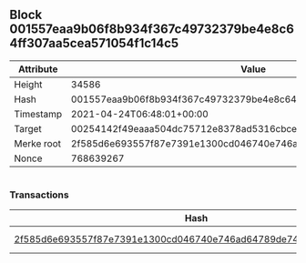 ## Block 001557eaa9b06f8b934f367c49732379be4e8c64ff307aa5cea571054f1c14c5

Attribute | Value
--- | ---
Height | 34586
Hash | 001557eaa9b06f8b934f367c49732379be4e8c64ff307aa5cea571054f1c14c5
Timestamp | 2021-04-24T06:48:01+00:00
Target | 00254142f49eaaa504dc75712e8378ad5316cbcead634704b3734b6271167cc4
Merke root | 2f585d6e693557f87e7391e1300cd046740e746ad64789de749c1bdc9818c330
Nonce | 768639267

```

```

### Transactions

Hash | Amount
--- | ---
[2f585d6e693557f87e7391e1300cd046740e746ad64789de749c1bdc9818c330](2f585d6e693557f87e7391e1300cd046740e746ad64789de749c1bdc9818c330.md) | 10.00000000 SKEPTI 
